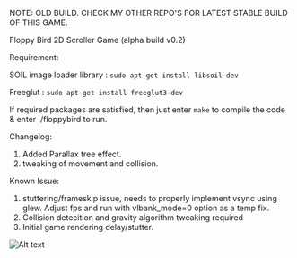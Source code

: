 NOTE: OLD BUILD. CHECK MY OTHER REPO'S FOR LATEST STABLE BUILD OF THIS GAME.

Floppy Bird 2D Scroller Game  (alpha build v0.2)

Requirement:

SOIL image loader library : `sudo apt-get install libsoil-dev`

Freeglut : `sudo apt-get install freeglut3-dev`

If required packages are satisfied, then just enter `make` to compile the code & enter ./floppybird to run.

Changelog:
1. Added Parallax tree effect.
2. tweaking of movement and collision.

Known Issue:

1. stuttering/frameskip issue, needs to properly implement vsync using glew. Adjust fps and run with vlbank_mode=0 option as a temp fix.
2. Collision detecition and gravity algorithm tweaking required
3. Initial game rendering delay/stutter.

![Alt text](/WorkOut/temp_files/floppy.jpg?raw=true "floppy")


